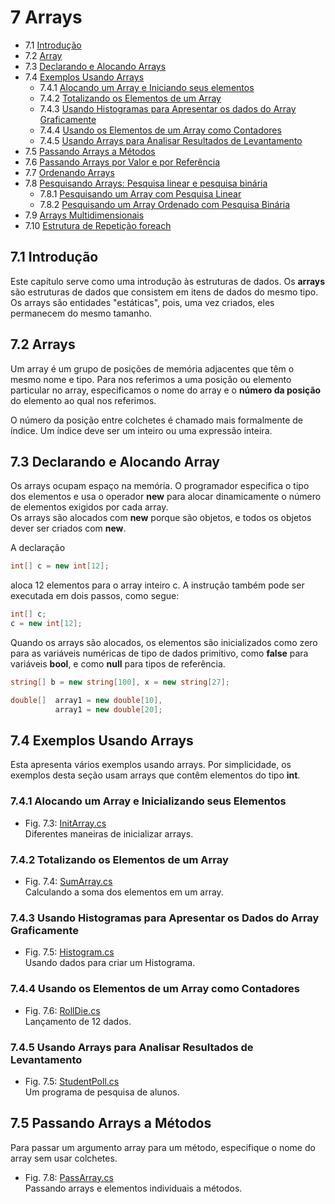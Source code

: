 # 7 Arrays

- 7.1 [Introdução](#71-introdução)
- 7.2 [Array](#72-arrays)
- 7.3 [Declarando e Alocando Arrays](#73-declarando-e-alocando-array)
- 7.4 [Exemplos Usando Arrays](#74-exemplos-usando-arrays)
  - 7.4.1 [Alocando um Array e Iniciando seus elementos](#741-alocando-um-array-e-inicializando-seus-elementos)
  - 7.4.2 [Totalizando os Elementos de um Array](#742-totalizando-os-elementos-de-um-array)
  - 7.4.3 [Usando Histogramas para Apresentar os dados do Array Graficamente](#743-usando-histogramas-para-apresentar-os-dados-do-array-graficamente)
  - 7.4.4 [Usando os Elementos de um Array como Contadores](#744-usando-os-elementos-de-um-array-como-contadores)
  - 7.4.5 [Usando Arrays para Analisar Resultados de Levantamento](#745-usando-arrays-para-analisar-resultados-de-levantamento)
- 7.5 [Passando Arrays a Métodos]()
- 7.6 [Passando Arrays por Valor e por Referência]()
- 7.7 [Ordenando Arrays]()
- 7.8 [Pesquisando Arrays: Pesquisa linear e pesquisa binária]()
  - 7.8.1 [Pesquisando um Array com Pesquisa Linear]()
  - 7.8.2 [Pesquisando um Array Ordenado com Pesquisa Binária]()
- 7.9 [Arrays Multidimensionais]()
- 7.10 [Estrutura de Repetição foreach]()

## 7.1 Introdução

Este capítulo serve como uma introdução às estruturas de dados.
Os **arrays** são estruturas de dados que consistem em itens de dados do mesmo tipo.
Os arrays são entidades "estáticas", pois, uma vez criados, eles permanecem do mesmo tamanho.

## 7.2 Arrays

Um array é um grupo de posições de memória adjacentes que têm o mesmo nome e tipo.
Para nos referimos a uma posição ou elemento particular no array,
especificamos o nome do array e o **número da posição** do elemento ao qual nos referimos.

O número da posição entre colchetes é chamado  mais formalmente de índice.
Um índice deve ser um inteiro ou uma expressão inteira.

## 7.3 Declarando e Alocando Array

Os arrays ocupam espaço na memória. O programador especifica o tipo dos elementos
e usa o operador **new** para alocar dinamicamente o número de elementos exigidos por cada array.\
Os arrays são alocados com **new** porque são objetos, e todos os objetos dever ser criados com **new**.

A declaração

```csharp
int[] c = new int[12];
```

aloca 12 elementos para o array inteiro c.
A instrução também pode ser executada em dois passos, como segue:

```csharp
int[] c;
c = new int[12];
```

Quando os arrays são alocados, os elementos são inicializados como zero para
as variáveis numéricas de tipo de dados primitivo, como **false** para
variáveis **bool**, e como **null** para tipos de referência.

```csharp
string[] b = new string[100], x = new string[27];

double[]  array1 = new double[10],
          array1 = new double[20];
```

## 7.4 Exemplos Usando Arrays

Esta apresenta vários exemplos usando arrays.
Por simplicidade, os exemplos desta seção usam arrays que contêm elementos do tipo **int**.

### 7.4.1 Alocando um Array e Inicializando seus Elementos

- Fig. 7.3: [InitArray.cs](./Fig-7.3%20InitArray.cs)\
Diferentes maneiras de inicializar arrays.

### 7.4.2 Totalizando os Elementos de um Array

- Fig. 7.4: [SumArray.cs](./Fig-7.04%20-%20SumArray.cs)\
Calculando a soma dos elementos em um array.

### 7.4.3 Usando Histogramas para Apresentar os Dados do Array Graficamente

- Fig. 7.5: [Histogram.cs](./Fig-7.05%20-%20Histogram.cs)\
Usando dados para criar um Histograma.

### 7.4.4 Usando os Elementos de um Array como Contadores

- Fig. 7.6: [RollDie.cs](./Fig-7.06%20-%20RollDie.cs)\
Lançamento de 12 dados.

### 7.4.5 Usando Arrays para Analisar Resultados de Levantamento

- Fig. 7.5: [StudentPoll.cs]()\
Um programa de pesquisa de alunos.

## 7.5 Passando Arrays a Métodos

Para passar um argumento array para um método, especifique o nome do array sem usar colchetes.

- Fig. 7.8: [PassArray.cs](./Fig-7.08%20-%20PassArray.cs)\
Passando arrays e elementos individuais a métodos.
